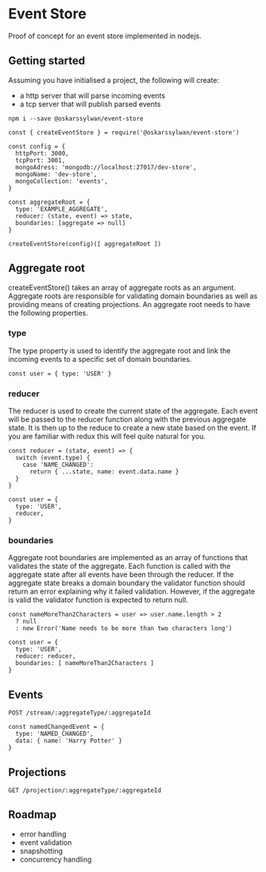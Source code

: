 # Event Store
Proof of concept for an event store implemented in nodejs.

## Getting started
Assuming you have initialised a project, the following will create:
* a http server that will parse incoming events
* a tcp server that will publish parsed events

```
npm i --save @oskarssylwan/event-store
```
```
const { createEventStore } = require('@oskarssylwan/event-store')

const config = {
  httpPort: 3000,
  tcpPort: 3001,
  mongoAdress: 'mongodb://localhost:27017/dev-store',
  mongoName: 'dev-store',
  mongoCollection: 'events',
}

const aggregateRoot = {
  type: 'EXAMPLE_AGGREGATE',
  reducer: (state, event) => state,
  boundaries: [aggregate => null]
}

createEventStore(config)([ aggregateRoot ])

```

## Aggregate root
createEventStore() takes an array of aggregate roots as an argument. Aggregate roots are responsible for validating domain boundaries as well as providing means of creating projections. An aggregate root needs to have the following properties.

### type
The type property is used to identify the aggregate root and link the incoming events to a specific set of domain boundaries.
```
const user = { type: 'USER' }
```

### reducer
The reducer is used to create the current state of the aggregate.
Each event will be passed to the reducer function along with the previous aggregate state.
It is then up to the reduce to create a new state based on the event.
If you are familiar with redux this will feel quite natural for you.
```
const reducer = (state, event) => {
  switch (event.type) {
    case 'NAME_CHANGED':
      return { ...state, name: event.data.name }
  }
}

const user = {
  type: 'USER',
  reducer,
}
```

### boundaries
Aggregate root boundaries are implemented as an array of functions that validates the state of the aggregate.
Each function is called with the aggregate state after all events have been through the reducer.
If the aggregate state breaks a domain boundary the validator function should return an error explaining why it failed validation. However, if the aggregate is valid the validator function is expected to return null.
```
const nameMoreThan2Characters = user => user.name.length > 2
  ? null
  : new Error('Name needs to be more than two characters long')

const user = {
  type: 'USER',
  reducer: reducer,
  boundaries: [ nameMoreThan2Characters ]
}

```

## Events
```
POST /stream/:aggregateType/:aggregateId
```
```
const namedChangedEvent = {
  type: 'NAMED_CHANGED',
  data: { name: 'Harry Potter' }
}
```

## Projections
```
GET /projection/:aggregateType/:aggregateId
```

## Roadmap
* error handling
* event validation
* snapshotting
* concurrency handling
